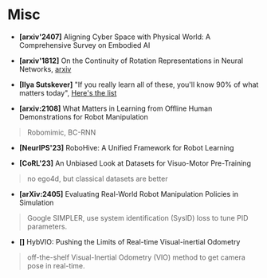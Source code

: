 # Misc

* **[arxiv'2407]** Aligning Cyber Space with Physical World: A Comprehensive Survey on Embodied AI

* **[arxiv'1812]** On the Continuity of Rotation Representations in Neural Networks, [arxiv](https://arxiv.org/pdf/1812.07035)

* **[Ilya Sutskever]** "If you really learn all of these, you'll know 90% of what matters today", [Here's the list](https://arc.net/folder/D0472A20-9C20-4D3F-B145-D2865C0A9FEE)

* **[arxiv:2108]** What Matters in Learning from Offline Human Demonstrations for Robot Manipulation
> Robomimic, BC-RNN

* **[NeurIPS'23]** RoboHive: A Unified Framework for Robot Learning

* **[CoRL'23]** An Unbiased Look at Datasets for Visuo-Motor Pre-Training
> no ego4d, but classical datasets are better

* **[arXiv:2405]** Evaluating Real-World Robot Manipulation Policies in Simulation
> Google SIMPLER, use system identification (SysID) loss to tune PID parameters.

* **[]** HybVIO: Pushing the Limits of Real-time Visual-inertial Odometry
> off-the-shelf Visual-Inertial Odometry (VIO) method to get camera pose in real-time.

